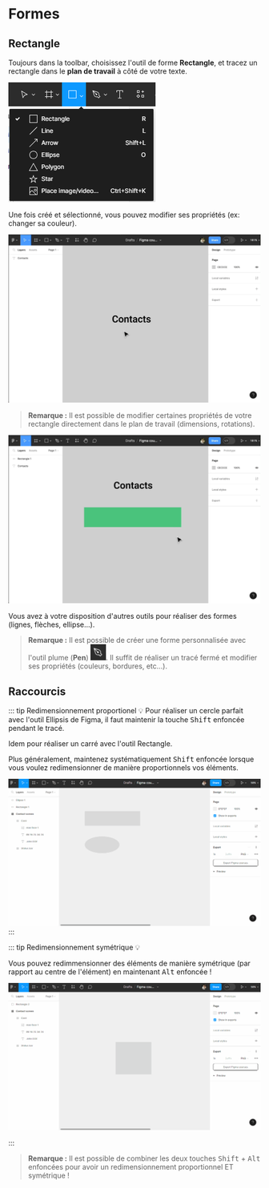 # Formes

## Rectangle
Toujours dans la toolbar, choisissez l'outil de forme **Rectangle**, et tracez un rectangle dans le **plan de travail** à côté de votre texte.

<img alt="toolbar shape tools" src="../../../assets/img/figma/theory/ui-components/forms/toolbar_shape_tools.png">

Une fois créé et sélectionné, vous pouvez modifier ses propriétés (ex: changer sa couleur).

<img alt="create rectangle shape" src="../../../assets/img/figma/theory/ui-components/forms/create_rectangle_shape.gif">

> **Remarque :** Il est possible de modifier certaines propriétés de votre rectangle directement dans le plan de travail (dimensions, rotations).

<img alt="rectangle properties" src="../../../assets/img/figma/theory/ui-components/forms/rectangle_properties.gif">

Vous avez à votre disposition d'autres outils pour réaliser des formes (lignes, flèches, ellipse...).

> **Remarque :** Il est possible de créer une forme personnalisée avec l'outil plume (**Pen**) <img height="32px" alt="plume tool icon" src="../../../assets/img/figma/theory/common-icons/plume-icon.png">. Il suffit de réaliser un tracé fermé et modifier ses propriétés (couleurs, bordures, etc...).

## Raccourcis

::: tip Redimensionnement proportionel 💡
Pour réaliser un cercle parfait avec l'outil Ellipsis de Figma, il faut maintenir la touche <kbd>Shift</kbd> enfoncée pendant le tracé.

Idem pour réaliser un carré avec l'outil Rectangle.

Plus généralement, maintenez systématiquement <kbd>Shift</kbd> enfoncée lorsque vous voulez redimensionner de manière proportionnels vos éléments.

<img alt="forms proportional resizing" src="../../../assets/img/figma/theory/ui-components/forms/forms-proportional-resizing.gif">
:::

::: tip Redimensionnement symétrique 💡

Vous pouvez redimmensionner des éléments de manière symétrique (par rapport au centre de l'élément) en maintenant <kbd>Alt</kbd> enfoncée !

<img alt="forms symetrical resizing" src="../../../assets/img/figma/theory/ui-components/forms/forms-symetrical-resizing.gif">

:::

> **Remarque :** Il est possible de combiner les deux touches <kbd>Shift</kbd> + <kbd>Alt</kbd> enfoncées pour avoir un redimensionnement proportionnel ET symétrique !